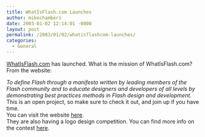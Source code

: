 ```yaml
---
title: WhatIsFlash.com Launches
author: mikechambers
date: 2003-01-02 12:14:01 -0800
layout: post
permalink: /2003/01/02/whatisflashcom-launches/
categories:
  - General
---
```



[WhatIsFlash.com][1] has launched. What is the mission of WhatIsFlash.com? From the website:  
<!--StartFragment -->

*To define Flash through a manifesto written by leading members of the Flash community and to educate designers and developers of all levels by demonstrating best practices methods in Flash design and development.*  
This is an open project, so make sure to check it out, and join up if you have time.  
You can visit the website [here][1].  
They are also having a logo design competition. You can find more info on the contest [here][2].

 [1]: http://www.whatisflash.com
 [2]: http://www.whatisflash.com/index.php?page=Logo+Competition
